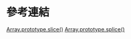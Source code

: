 # 參考連結

[Array.prototype.slice()](https://developer.mozilla.org/zh-TW/docs/Web/JavaScript/Reference/Global_Objects/Array/slice)
[Array.prototype.splice()](https://developer.mozilla.org/zh-TW/docs/Web/JavaScript/Reference/Global_Objects/Array/splice)